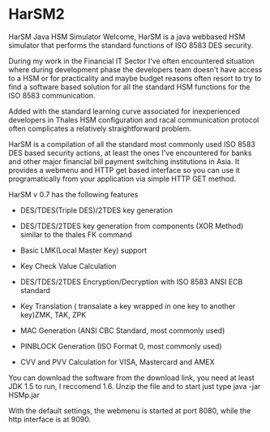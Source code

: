 # HarSM2
HarSM Java HSM Simulator
Welcome,
HarSM is a java webbased HSM simulator that performs the standard functions of ISO 8583 DES security.

During my work in the Financial IT Sector I've often encountered situation where during development phase the developers team doesn't have access to a HSM or for practicality and maybe budget reasons often resort to try to find a software based solution for all the standard HSM functions for the ISO 8583 communication.

Added with the standard learning curve associated for inexperienced developers in Thales HSM configuration and racal communication protocol often complicates a relatively straightforward problem.

 

HarSM is a compilation of all the standard most commonly used ISO 8583 DES based security actions, at least the ones I've encountered for banks and other major financial bill payment switching institutions in Asia. It provides a webmenu and HTTP get based interface so you can use it programatically from your application via simple HTTP GET method.

 

HarSM v 0.7 has the following features

- DES/TDES(Triple DES)/2TDES key generation

- DES/TDES/2TDES key generation from components (XOR Method) similar to the thales FK command

- Basic LMK(Local Master Key) support

- Key Check Value Calculation

- DES/TDES/2TDES Encryption/Decryption with ISO 8583 ANSI ECB standard

- Key Translation ( transalate a key wrapped in one key to another key)ZMK, TAK, ZPK

- MAC Generation (ANSI CBC Standard, most commonly used)

- PINBLOCK Generation (ISO Format 0, most commonly used)

- CVV and PVV Calculation for VISA, Mastercard and AMEX

 

You can download the software from the download link, you need at least JDK 1.5 to run, I reccomend 1.6. Unzip the file and to start just type java -jar HSMp.jar

With the default settings, the webmenu is started at port 8080, while the http interface is at 9090.
